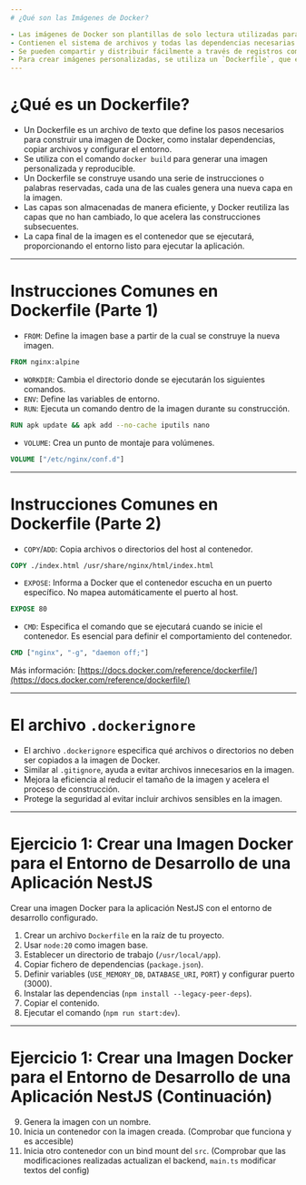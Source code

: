 ```yaml
---
# ¿Qué son las Imágenes de Docker?

- Las imágenes de Docker son plantillas de solo lectura utilizadas para crear contenedores.
- Contienen el sistema de archivos y todas las dependencias necesarias para ejecutar una aplicación.
- Se pueden compartir y distribuir fácilmente a través de registros como Docker Hub.
- Para crear imágenes personalizadas, se utiliza un `Dockerfile`, que es un archivo de texto con instrucciones para construir la imagen.
---
```


# ¿Qué es un Dockerfile?

- Un Dockerfile es un archivo de texto que define los pasos necesarios para construir una imagen de Docker, como instalar dependencias, copiar archivos y configurar el entorno.
- Se utiliza con el comando `docker build` para generar una imagen personalizada y reproducible.
- Un Dockerfile se construye usando una serie de instrucciones o palabras reservadas, cada una de las cuales genera una nueva capa en la imagen.
- Las capas son almacenadas de manera eficiente, y Docker reutiliza las capas que no han cambiado, lo que acelera las construcciones subsecuentes.
- La capa final de la imagen es el contenedor que se ejecutará, proporcionando el entorno listo para ejecutar la aplicación.

---

# Instrucciones Comunes en Dockerfile (Parte 1)

- `FROM`: Define la imagen base a partir de la cual se construye la nueva imagen.

```dockerfile
FROM nginx:alpine
```

- `WORKDIR`: Cambia el directorio donde se ejecutarán los siguientes comandos.
- `ENV`: Define las variables de entorno.
- `RUN`: Ejecuta un comando dentro de la imagen durante su construcción.

```dockerfile
RUN apk update && apk add --no-cache iputils nano
```

- `VOLUME`: Crea un punto de montaje para volúmenes.

```dockerfile
VOLUME ["/etc/nginx/conf.d"]
```

---

# Instrucciones Comunes en Dockerfile (Parte 2)

- `COPY`/`ADD`: Copia archivos o directorios del host al contenedor.

```dockerfile
COPY ./index.html /usr/share/nginx/html/index.html
```

- `EXPOSE`: Informa a Docker que el contenedor escucha en un puerto específico. No mapea automáticamente el puerto al host.

```dockerfile
EXPOSE 80
```

- `CMD`: Especifica el comando que se ejecutará cuando se inicie el contenedor. Es esencial para definir el comportamiento del contenedor.

```dockerfile
CMD ["nginx", "-g", "daemon off;"]
```

Más información: [https://docs.docker.com/reference/dockerfile/](https://docs.docker.com/reference/dockerfile/)

---

# El archivo `.dockerignore`

- El archivo `.dockerignore` especifica qué archivos o directorios no deben ser copiados a la imagen de Docker.
- Similar al `.gitignore`, ayuda a evitar archivos innecesarios en la imagen.
- Mejora la eficiencia al reducir el tamaño de la imagen y acelera el proceso de construcción.
- Protege la seguridad al evitar incluir archivos sensibles en la imagen.

---

# Ejercicio 1: Crear una Imagen Docker para el Entorno de Desarrollo de una Aplicación NestJS

Crear una imagen Docker para la aplicación NestJS con el entorno de desarrollo configurado.

1. Crear un archivo `Dockerfile` en la raíz de tu proyecto.
2. Usar `node:20` como imagen base.
3. Establecer un directorio de trabajo (`/usr/local/app`).
4. Copiar fichero de dependencias (`package.json`).
5. Definir variables (`USE_MEMORY_DB`, `DATABASE_URI`, `PORT`) y configurar puerto (3000).
6. Instalar las dependencias (`npm install --legacy-peer-deps`).
7. Copiar el contenido.
8. Ejecutar el comando (`npm run start:dev`).

---

# Ejercicio 1: Crear una Imagen Docker para el Entorno de Desarrollo de una Aplicación NestJS (Continuación)

9. Genera la imagen con un nombre.
10. Inicia un contenedor con la imagen creada. (Comprobar que funciona y es accesible)
11. Inicia otro contenedor con un bind mount del `src`. (Comprobar que las modificaciones realizadas actualizan el backend, `main.ts` modificar textos del config)
